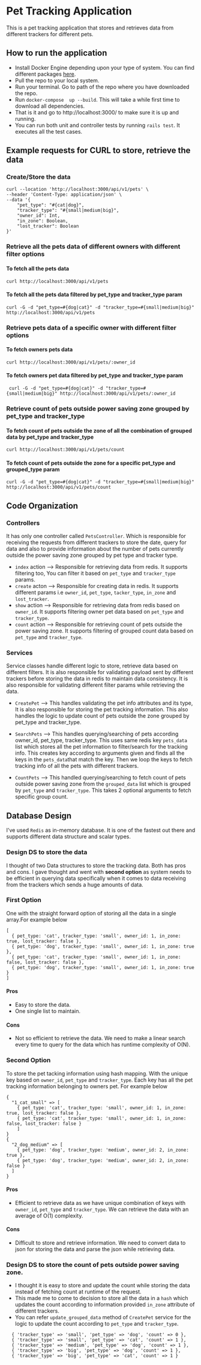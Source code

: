 # Pet Tracking Application

This is a pet tracking application that stores and retrieves data from different trackers for different pets.

## How to run the application
- Install Docker Engine depending upon your type of system. You can find different packages [here](https://docs.docker.com/engine/install/).
- Pull the repo to your local system.
- Run your terminal. Go to path of the repo where you have downloaded the repo.
- Run `docker-compose  up --build`. This will take a while first time to download all dependencies.
- That is it and go to http://localhost:3000/ to make sure it is up and running.
- You can run both unit and controller tests by running `rails test`. It executes all the test cases.

## Example requests for CURL to store, retrieve the data

### Create/Store the data

```
curl --location 'http://localhost:3000/api/v1/pets' \
--header 'Content-Type: application/json' \
--data '{
    "pet_type": "#{cat|dog}",
    "tracker_type": "#{small|medium|big}",
    "owner_id": Int,
    "in_zone": Boolean,
    "lost_tracker": Boolean
}'
```

### Retrieve all the pets data of different owners with different filter options

#### To fetch all the pets data
```
curl http://localhost:3000/api/v1/pets
```

#### To fetch all the pets data filtered by pet_type and tracker_type param

```
curl -G -d "pet_type=#{dog|cat}" -d "tracker_type=#{small|medium|big}" http://localhost:3000/api/v1/pets
```

### Retrieve pets data of a specific owner with different filter options

#### To fetch owners pets data

```
curl http://localhost:3000/api/v1/pets/:owner_id
```

#### To fetch owners pet data filtered by pet_type and tracker_type param

```
 curl -G -d "pet_type=#{dog|cat}" -d "tracker_type=#{small|medium|big}" http://localhost:3000/api/v1/pets/:owner_id
```

### Retrieve count of pets outside power saving zone grouped by pet_type and tracker_type

#### To fetch count of pets outside the zone of all the combination of grouped data by pet_type and tracker_type

```
curl http://localhost:3000/api/v1/pets/count
```

#### To fetch count of pets outside the zone for a specific pet_type and grouped_type param

```
curl -G -d "pet_type=#{dog|cat}" -d "tracker_type=#{small|medium|big}" http://localhost:3000/api/v1/pets/count
```


## Code Organization

### Controllers
It has only one controller called `PetsController`. Which is responsible for receiving the requests from different trackers to store the date, query for data and also to provide information about the number of pets currently outside the power saving zone grouped by pet type and tracker type.

- `index` action --> Responsible for retrieving data from redis. It supports filtering too, You can filter it based on `pet_type` and `tracker_type` params.
- `create` acton --> Responsible for creating data in redis. It supports different params i.e `owner_id`, `pet_type`, `tacker_type`, `in_zone` and `lost_tracker`.
- `show` action --> Responsible for retrieving data from redis based on `owner_id`. It supports filtering owner pet data based on `pet_type` and `tracker_type`.
- `count` action --> Responsible for retrieving count of pets outside the power saving zone. It supports filtering of grouped count data based on `pet_type` and `tracker_type`.

### Services
Service classes handle different logic to store, retrieve data based on different filters. It is also responsible for validating payload sent by different trackers before storing the data in redis to maintain data consistency. It is also responsible for validating different filter params while retrieving the data.

- `CreatePet` -->  This handles validating the pet info attributes and its type, It is also responsible for storing the pet tracking information. This also handles the logic to update count of pets outside the zone grouped by pet_type and tracker_type.

- `SearchPets` -->  This handles querying/searching of pets according owner_id, pet_type, tracker_type. This uses same redis key `pets_data` list which stores all the pet information to filter/search for the tracking info.
This creates key according to arguments given and finds all the keys in the `pets_data`that match the key. Then we loop the keys to fetch tracking info of all the pets with different trackers.

- `CountPets` --> This handled querying/searching to fetch count of pets outside power saving zone from the `grouped_data` list which is grouped by `pet_type` and `tracker_type`. This takes 2 optional arguments to fetch specific group count.

## Database Design
I've used `Redis` as in-memory database. It is one of the fastest out there and supports different data structure and scalar types.

### Design DS to store the data
I thought of two Data structures to store the tracking data. Both has pros and cons. I gave thought and went with **second option** as system needs to be efficient in querying data specifically when it comes to data receiving from the trackers which sends a huge amounts of data.

### First Option
One with the straight forward option of storing all the data in a single array.For example below

```
[  
  { pet_type: 'cat', tracker_type: 'small', owner_id: 1, in_zone: true, lost_tracker: false },
  { pet_type: 'dog', tracker_type: 'small', owner_id: 1, in_zone: true },
  { pet_type: 'cat', tracker_type: 'small', owner_id: 1, in_zone: false, lost_tracker: false },
  { pet_type: 'dog', tracker_type: 'small', owner_id: 1, in_zone: true }
]
```

#### Pros
- Easy to store the data. 
- One single list to maintain.

#### Cons
- Not so efficient to retrieve the data. We need to make a linear search every time to query for the data which has runtime complexity of O(N).

### Second Option
To store the pet tacking information using hash mapping. With the unique key based on `owner_id`, `pet_type` and `tracker_type`. Each key has all the pet tracking information belonging to owners pet. For example below

```
{
  "1_cat_small" => [
    { pet_type: 'cat', tracker_type: 'small', owner_id: 1, in_zone: true, lost_tracker: false },
    { pet_type: 'cat', tracker_type: 'small', owner_id: 1, in_zone: false, lost_tracker: false }
    ]
}
{
  "2_dog_medium" => [
    { pet_type: 'dog', tracker_type: 'medium', owner_id: 2, in_zone: true },
    { pet_type: 'dog', tracker_type: 'medium', owner_id: 2, in_zone: false }
  ]
}
```

#### Pros
- Efficient to retrieve data as we have unique combination of keys with `owner_id`, `pet_type` and `tracker_type`. We can retrieve the data with an average of O(1) complexity.

#### Cons
- Difficult to store and retrieve information. We need to convert data to json for storing the data and parse the json while retrieving data.

### Design DS to store the count of pets outside power saving zone.
- I thought it is easy to store and update the count while storing the data instead of fetching count at runtime of the request.
- This made me to come to decision to store all the data in a `hash` which updates the count according to information provided `in_zone` attribute of different trackers.
- You can refer `update_grouped_data` method of `CreatePet` service for the logic to update the count according to `pet_type` and `tracker_type`.

```
  { 'tracker_type' => 'small', 'pet_type' => 'dog', 'count' => 0 },
  { 'tracker_type' => 'small', 'pet_type' => 'cat', 'count' => 1 },
  { 'tracker_type' => 'medium', 'pet_type' => 'dog', 'count' => 1 },
  { 'tracker_type' => 'big', 'pet_type' => 'dog', 'count' => 1 },
  { 'tracker_type' => 'big', 'pet_type' => 'cat', 'count' => 1 }
```